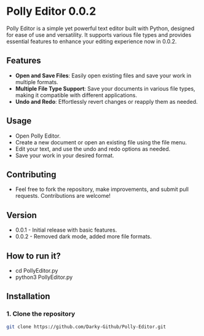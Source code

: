 # Polly Editor 0.0.2

Polly Editor is a simple yet powerful text editor built with Python, designed for ease of use and versatility. It supports various file types and provides essential features to enhance your editing experience now in 0.0.2.

## Features
- **Open and Save Files**: Easily open existing files and save your work in multiple formats.
- **Multiple File Type Support**: Save your documents in various file types, making it compatible with different applications.
- **Undo and Redo**: Effortlessly revert changes or reapply them as needed.

## Usage
- Open Polly Editor.
- Create a new document or open an existing file using the file menu.
- Edit your text, and use the undo and redo options as needed.
- Save your work in your desired format.

## Contributing
- Feel free to fork the repository, make improvements, and submit pull requests. Contributions are welcome!

## Version
- 0.0.1 - Initial release with basic features.
- 0.0.2 - Removed dark mode, added more file formats.

## How to run it?

- cd PollyEditor.py
- python3 PollyEditor.py

## Installation

### 1. Clone the repository
```bash
git clone https://github.com/Darky-Github/Polly-Editor.git

